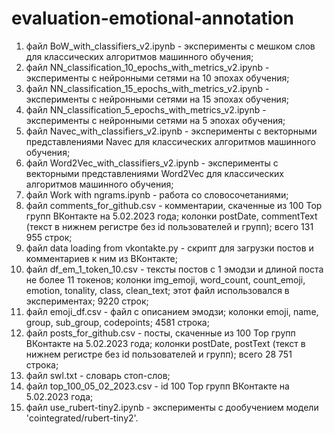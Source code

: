 # evaluation-emotional-annotation
1) файл BoW_with_classifiers_v2.ipynb - эксперименты с мешком слов для классических алгоритмов машинного обучения;
2) файл NN_classification_10_epochs_with_metrics_v2.ipynb - эксперименты с нейронными сетями на 10 эпохах обучения;
3) файл NN_classification_15_epochs_with_metrics_v2.ipynb - эксперименты с нейронными сетями на 15 эпохах обучения;
4) файл NN_classification_5_epochs_with_metrics_v2.ipynb - эксперименты с нейронными сетями на 5 эпохах обучения;
5) файл Navec_with_classifiers_v2.ipynb - эксперименты с векторными представлениями Navec для классических алгоритмов машинного обучения;
6) файл Word2Vec_with_classifiers_v2.ipynb - эксперименты с векторными представлениями Word2Vec для классических алгоритмов машинного обучения;
7) файл Work with ngrams.ipynb - работа со словосочетаниями;
8) файл comments_for_github.csv - комментарии, скаченные из 100 Top групп ВКонтакте на 5.02.2023 года; колонки postDate, commentText (текст в нижнем регистре без id пользователей и групп); всего 131 955 строк;
9) файл data loading from vkontakte.py - скрипт для загрузки постов и комментариев к ним из ВКонтакте;
10) файл df_em_1_token_10.csv - тексты постов с 1 эмодзи и длиной поста не более 11 токенов; колонки img_emoji, word_count, count_emoji, emotion, tonality, class, clean_text; этот файл использовался в экспериментах; 9220 строк;
11) файл emoji_df.csv - файл с описанием эмодзи; колонки emoji, name, group, sub_group, codepoints; 4581 строка;
12) файл posts_for_github.csv - посты, скаченные из 100 Top групп ВКонтакте на 5.02.2023 года; колонки postDate, postText (текст в нижнем регистре без id пользователей и групп); всего 28 751 строка;
13) файл swl.txt - словарь стоп-слов;
14) файл top_100_05_02_2023.csv - id 100 Top групп ВКонтакте на 5.02.2023 года;
15) файл use_rubert-tiny2.ipynb - эксперименты с дообучением модели 'cointegrated/rubert-tiny2'.
